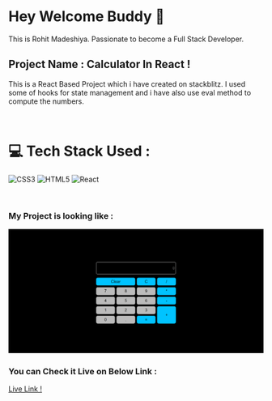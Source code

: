 # Hey Welcome Buddy 👋

This is Rohit Madeshiya. Passionate to become a Full Stack Developer.

## Project Name : **Calculator In React !**

This is a React Based Project which i have created on stackblitz. I used some of hooks for state management and i have also use eval method to compute the numbers.

</br>

# 💻 Tech Stack Used :

![CSS3](https://img.shields.io/badge/css3-%231572B6.svg?style=for-the-badge&logo=css3&logoColor=white) ![HTML5](https://img.shields.io/badge/html5-%23E34F26.svg?style=for-the-badge&logo=html5&logoColor=white) ![React](https://img.shields.io/badge/react-%2320232a.svg?style=for-the-badge&logo=react&logoColor=%2361DAFB)

</br>

### My Project is looking like :

![Web Site Image](./src/screencapture-react-calculator-using-grid-netlify-app-2022-07-31-19_20_05.png)

### You can Check it Live on Below Link :

[Live Link !](https://react-calculator-using-grid.netlify.app/)
